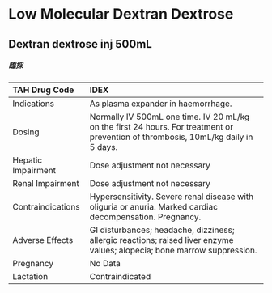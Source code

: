 # Low Molecular Dextran Dextrose

## Dextran dextrose inj 500mL

##### 臨採

| TAH Drug Code      | IDEX                                                                                                                               |
|:-------------------|:-----------------------------------------------------------------------------------------------------------------------------------|
| Indications        | As plasma expander in haemorrhage.                                                                                                 |
| Dosing             | Normally IV 500mL one time. IV 20 mL/kg on the first 24 hours. For treatment or prevention of thrombosis, 10mL/kg daily in 5 days. |
| Hepatic Impairment | Dose adjustment not necessary                                                                                                      |
| Renal Impairment   | Dose adjustment not necessary                                                                                                      |
| Contraindications  | Hypersensitivity. Severe renal disease with oliguria or anuria. Marked cardiac decompensation. Pregnancy.                          |
| Adverse Effects    | GI disturbances; headache, dizziness; allergic reactions; raised liver enzyme values; alopecia; bone marrow suppression.           |
| Pregnancy          | No Data                                                                                                                            |
| Lactation          | Contraindicated                                                                                                                    |

